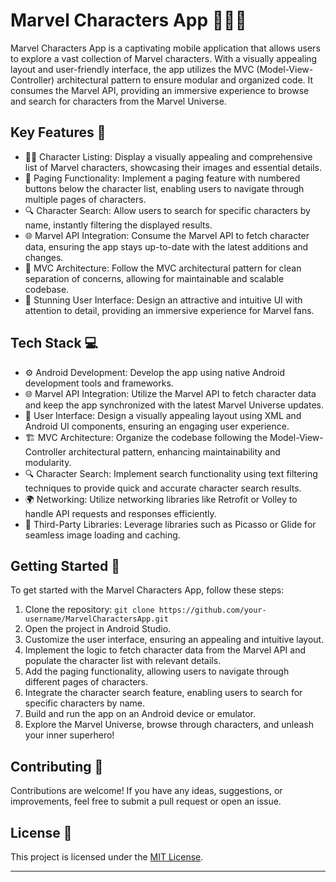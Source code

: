 # Marvel Characters App 🦸‍♂️📱

Marvel Characters App is a captivating mobile application that allows users to explore a vast collection of Marvel characters. With a visually appealing layout and user-friendly interface, the app utilizes the MVC (Model-View-Controller) architectural pattern to ensure modular and organized code. It consumes the Marvel API, providing an immersive experience to browse and search for characters from the Marvel Universe.

## Key Features 🔑

- 🦸‍♂️ Character Listing: Display a visually appealing and comprehensive list of Marvel characters, showcasing their images and essential details.
- 🔄 Paging Functionality: Implement a paging feature with numbered buttons below the character list, enabling users to navigate through multiple pages of characters.
- 🔍 Character Search: Allow users to search for specific characters by name, instantly filtering the displayed results.
- 🌐 Marvel API Integration: Consume the Marvel API to fetch character data, ensuring the app stays up-to-date with the latest additions and changes.
- 📱 MVC Architecture: Follow the MVC architectural pattern for clean separation of concerns, allowing for maintainable and scalable codebase.
- 🎨 Stunning User Interface: Design an attractive and intuitive UI with attention to detail, providing an immersive experience for Marvel fans.

## Tech Stack 💻

- ⚙️ Android Development: Develop the app using native Android development tools and frameworks.
- 🌐 Marvel API Integration: Utilize the Marvel API to fetch character data and keep the app synchronized with the latest Marvel Universe updates.
- 📱 User Interface: Design a visually appealing layout using XML and Android UI components, ensuring an engaging user experience.
- 🏗️ MVC Architecture: Organize the codebase following the Model-View-Controller architectural pattern, enhancing maintainability and modularity.
- 🔍 Character Search: Implement search functionality using text filtering techniques to provide quick and accurate character search results.
- 🌍 Networking: Utilize networking libraries like Retrofit or Volley to handle API requests and responses efficiently.
- 🧰 Third-Party Libraries: Leverage libraries such as Picasso or Glide for seamless image loading and caching.

## Getting Started 🚀

To get started with the Marvel Characters App, follow these steps:

1. Clone the repository: `git clone https://github.com/your-username/MarvelCharactersApp.git`
2. Open the project in Android Studio.
3. Customize the user interface, ensuring an appealing and intuitive layout.
4. Implement the logic to fetch character data from the Marvel API and populate the character list with relevant details.
5. Add the paging functionality, allowing users to navigate through different pages of characters.
6. Integrate the character search feature, enabling users to search for specific characters by name.
7. Build and run the app on an Android device or emulator.
8. Explore the Marvel Universe, browse through characters, and unleash your inner superhero!

## Contributing 🤝

Contributions are welcome! If you have any ideas, suggestions, or improvements, feel free to submit a pull request or open an issue.

## License 📜

This project is licensed under the [MIT License](LICENSE).

---
